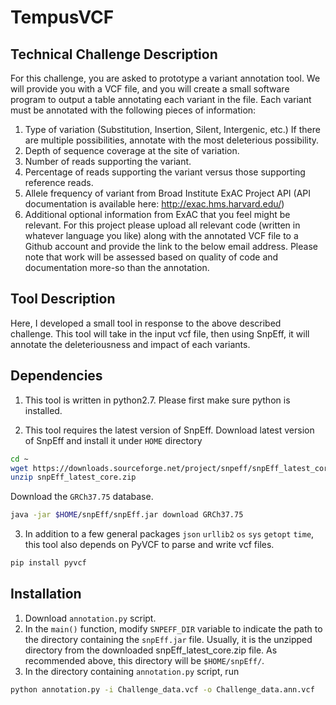 # TempusVCF

## Technical Challenge Description
For this challenge, you are asked to prototype a variant annotation tool. We will provide you with a VCF file, and you will create a small software program to output a table annotating each variant in the file. Each variant must be annotated with the following pieces of information:
1. Type of variation (Substitution, Insertion, Silent, Intergenic, etc.) If there are multiple possibilities, annotate with the most deleterious possibility.
2. Depth of sequence coverage at the site of variation.
3. Number of reads supporting the variant.
4. Percentage of reads supporting the variant versus those supporting reference reads.
5. Allele frequency of variant from Broad Institute ExAC Project API
(API documentation is available here: http://exac.hms.harvard.edu/)
6. Additional optional information from ExAC that you feel might be relevant.
For this project please upload all relevant code (written in whatever language you like) along with the annotated VCF file to a Github account and provide the link to the below email address. Please note that work will be assessed based on quality of code and documentation more-so than the annotation.

## Tool Description
Here, I developed a small tool in response to the above described challenge. This tool will take in the input vcf file, then using SnpEff, it will annotate the deleteriousness and impact of each variants. 

## Dependencies
1. This tool is written in python2.7. Please first make sure python is installed.

2. This tool requires the latest version of SnpEff.
Download latest version of SnpEff and install it under `HOME` directory
```bash
cd ~
wget https://downloads.sourceforge.net/project/snpeff/snpEff_latest_core.zip
unzip snpEff_latest_core.zip
```
Download the `GRCh37.75` database.
```bash
java -jar $HOME/snpEff/snpEff.jar download GRCh37.75
```

3. In addition to a few general packages `json` `urllib2` `os` `sys` `getopt` `time`, this tool also depends on PyVCF to parse and write vcf files.
```bash
pip install pyvcf
```
## Installation
1. Download `annotation.py` script.
2. In the `main()` function, modify `SNPEFF_DIR` variable to indicate the path to the directory containing the `snpEff.jar` file. Usually, it is the unzipped directory from the downloaded snpEff_latest_core.zip file. As recommended above, this directory will be `$HOME/snpEff/`.
3. In the directory containing `annotation.py` script, run
```bash
python annotation.py -i Challenge_data.vcf -o Challenge_data.ann.vcf
```
